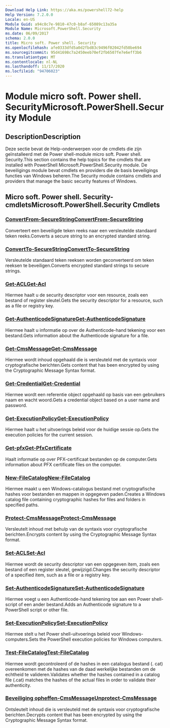 ```yaml
---
Download Help Link: https://aka.ms/powershell72-help
Help Version: 7.2.0.0
Locale: en-US
Module Guid: a94c8c7e-9810-47c0-b8af-65089c13a35a
Module Name: Microsoft.PowerShell.Security
ms.date: 06/09/2017
schema: 2.0.0
title: Micro soft. Power shell. Security
ms.openlocfilehash: afe0333dfd5a0d2fbd83c9496f02042fd50be694
ms.sourcegitcommit: 95d41698c7a2450eeb70ef2fb6507fe7e6eff3b6
ms.translationtype: MT
ms.contentlocale: nl-NL
ms.lasthandoff: 11/17/2020
ms.locfileid: "94706023"
---
```

# <span data-ttu-id="dd4d8-102">Module micro soft. Power shell. Security</span><span class="sxs-lookup"><span data-stu-id="dd4d8-102">Microsoft.PowerShell.Security Module</span></span>

## <span data-ttu-id="dd4d8-103">Description</span><span class="sxs-lookup"><span data-stu-id="dd4d8-103">Description</span></span>

<span data-ttu-id="dd4d8-104">Deze sectie bevat de Help-onderwerpen voor de cmdlets die zijn geïnstalleerd met de Power shell-module micro soft. Power shell. Security.</span><span class="sxs-lookup"><span data-stu-id="dd4d8-104">This section contains the help topics for the cmdlets that are installed with PowerShell Microsoft.PowerShell.Security module.</span></span> <span data-ttu-id="dd4d8-105">De beveiligings module bevat cmdlets en providers die de basis beveiligings functies van Windows beheren.</span><span class="sxs-lookup"><span data-stu-id="dd4d8-105">The Security module contains cmdlets and providers that manage the basic security features of Windows.</span></span>

## <span data-ttu-id="dd4d8-106">Micro soft. Power shell. Security-cmdlets</span><span class="sxs-lookup"><span data-stu-id="dd4d8-106">Microsoft.PowerShell.Security Cmdlets</span></span>

### [<span data-ttu-id="dd4d8-107">ConvertFrom-SecureString</span><span class="sxs-lookup"><span data-stu-id="dd4d8-107">ConvertFrom-SecureString</span></span>](ConvertFrom-SecureString.md)
<span data-ttu-id="dd4d8-108">Converteert een beveiligde teken reeks naar een versleutelde standaard teken reeks.</span><span class="sxs-lookup"><span data-stu-id="dd4d8-108">Converts a secure string to an encrypted standard string.</span></span>

### [<span data-ttu-id="dd4d8-109">ConvertTo-SecureString</span><span class="sxs-lookup"><span data-stu-id="dd4d8-109">ConvertTo-SecureString</span></span>](ConvertTo-SecureString.md)
<span data-ttu-id="dd4d8-110">Versleutelde standaard teken reeksen worden geconverteerd om teken reeksen te beveiligen.</span><span class="sxs-lookup"><span data-stu-id="dd4d8-110">Converts encrypted standard strings to secure strings.</span></span>

### [<span data-ttu-id="dd4d8-111">Get-ACL</span><span class="sxs-lookup"><span data-stu-id="dd4d8-111">Get-Acl</span></span>](Get-Acl.md)
<span data-ttu-id="dd4d8-112">Hiermee haalt u de security descriptor voor een resource, zoals een bestand of register sleutel.</span><span class="sxs-lookup"><span data-stu-id="dd4d8-112">Gets the security descriptor for a resource, such as a file or registry key.</span></span>

### [<span data-ttu-id="dd4d8-113">Get-AuthenticodeSignature</span><span class="sxs-lookup"><span data-stu-id="dd4d8-113">Get-AuthenticodeSignature</span></span>](Get-AuthenticodeSignature.md)
<span data-ttu-id="dd4d8-114">Hiermee haalt u informatie op over de Authenticode-hand tekening voor een bestand.</span><span class="sxs-lookup"><span data-stu-id="dd4d8-114">Gets information about the Authenticode signature for a file.</span></span>

### [<span data-ttu-id="dd4d8-115">Get-CmsMessage</span><span class="sxs-lookup"><span data-stu-id="dd4d8-115">Get-CmsMessage</span></span>](Get-CmsMessage.md)
<span data-ttu-id="dd4d8-116">Hiermee wordt inhoud opgehaald die is versleuteld met de syntaxis voor cryptografische berichten.</span><span class="sxs-lookup"><span data-stu-id="dd4d8-116">Gets content that has been encrypted by using the Cryptographic Message Syntax format.</span></span>

### [<span data-ttu-id="dd4d8-117">Get-Credential</span><span class="sxs-lookup"><span data-stu-id="dd4d8-117">Get-Credential</span></span>](Get-Credential.md)
<span data-ttu-id="dd4d8-118">Hiermee wordt een referentie object opgehaald op basis van een gebruikers naam en wacht woord.</span><span class="sxs-lookup"><span data-stu-id="dd4d8-118">Gets a credential object based on a user name and password.</span></span>

### [<span data-ttu-id="dd4d8-119">Get-ExecutionPolicy</span><span class="sxs-lookup"><span data-stu-id="dd4d8-119">Get-ExecutionPolicy</span></span>](Get-ExecutionPolicy.md)
<span data-ttu-id="dd4d8-120">Hiermee haalt u het uitvoerings beleid voor de huidige sessie op.</span><span class="sxs-lookup"><span data-stu-id="dd4d8-120">Gets the execution policies for the current session.</span></span>

### [<span data-ttu-id="dd4d8-121">Get-pfx</span><span class="sxs-lookup"><span data-stu-id="dd4d8-121">Get-PfxCertificate</span></span>](Get-PfxCertificate.md)
<span data-ttu-id="dd4d8-122">Haalt informatie op over PFX-certificaat bestanden op de computer.</span><span class="sxs-lookup"><span data-stu-id="dd4d8-122">Gets information about PFX certificate files on the computer.</span></span>

### [<span data-ttu-id="dd4d8-123">New-FileCatalog</span><span class="sxs-lookup"><span data-stu-id="dd4d8-123">New-FileCatalog</span></span>](New-FileCatalog.md)
<span data-ttu-id="dd4d8-124">Hiermee maakt u een Windows-catalogus bestand met cryptografische hashes voor bestanden en mappen in opgegeven paden.</span><span class="sxs-lookup"><span data-stu-id="dd4d8-124">Creates a Windows catalog file containing cryptographic hashes for files and folders in specified paths.</span></span>

### [<span data-ttu-id="dd4d8-125">Protect-CmsMessage</span><span class="sxs-lookup"><span data-stu-id="dd4d8-125">Protect-CmsMessage</span></span>](Protect-CmsMessage.md)
<span data-ttu-id="dd4d8-126">Versleutelt inhoud met behulp van de syntaxis voor cryptografische berichten.</span><span class="sxs-lookup"><span data-stu-id="dd4d8-126">Encrypts content by using the Cryptographic Message Syntax format.</span></span>

### [<span data-ttu-id="dd4d8-127">Set-ACL</span><span class="sxs-lookup"><span data-stu-id="dd4d8-127">Set-Acl</span></span>](Set-Acl.md)
<span data-ttu-id="dd4d8-128">Hiermee wordt de security descriptor van een opgegeven item, zoals een bestand of een register sleutel, gewijzigd.</span><span class="sxs-lookup"><span data-stu-id="dd4d8-128">Changes the security descriptor of a specified item, such as a file or a registry key.</span></span>

### [<span data-ttu-id="dd4d8-129">Set-AuthenticodeSignature</span><span class="sxs-lookup"><span data-stu-id="dd4d8-129">Set-AuthenticodeSignature</span></span>](Set-AuthenticodeSignature.md)
<span data-ttu-id="dd4d8-130">Hiermee voegt u een Authenticode-hand tekening toe aan een Power shell-script of een ander bestand.</span><span class="sxs-lookup"><span data-stu-id="dd4d8-130">Adds an Authenticode signature to a PowerShell script or other file.</span></span>

### [<span data-ttu-id="dd4d8-131">Set-ExecutionPolicy</span><span class="sxs-lookup"><span data-stu-id="dd4d8-131">Set-ExecutionPolicy</span></span>](Set-ExecutionPolicy.md)
<span data-ttu-id="dd4d8-132">Hiermee stelt u het Power shell-uitvoerings beleid voor Windows-computers.</span><span class="sxs-lookup"><span data-stu-id="dd4d8-132">Sets the PowerShell execution policies for Windows computers.</span></span>

### [<span data-ttu-id="dd4d8-133">Test-FileCatalog</span><span class="sxs-lookup"><span data-stu-id="dd4d8-133">Test-FileCatalog</span></span>](Test-FileCatalog.md)
<span data-ttu-id="dd4d8-134">Hiermee wordt gecontroleerd of de hashes in een catalogus bestand (. cat) overeenkomen met de hashes van de daad werkelijke bestanden om de echtheid te valideren.</span><span class="sxs-lookup"><span data-stu-id="dd4d8-134">Validates whether the hashes contained in a catalog file (.cat) matches the hashes of the actual files in order to validate their authenticity.</span></span>

### [<span data-ttu-id="dd4d8-135">Beveiliging opheffen-CmsMessage</span><span class="sxs-lookup"><span data-stu-id="dd4d8-135">Unprotect-CmsMessage</span></span>](Unprotect-CmsMessage.md)
<span data-ttu-id="dd4d8-136">Ontsleutelt inhoud die is versleuteld met de syntaxis voor cryptografische berichten.</span><span class="sxs-lookup"><span data-stu-id="dd4d8-136">Decrypts content that has been encrypted by using the Cryptographic Message Syntax format.</span></span>

